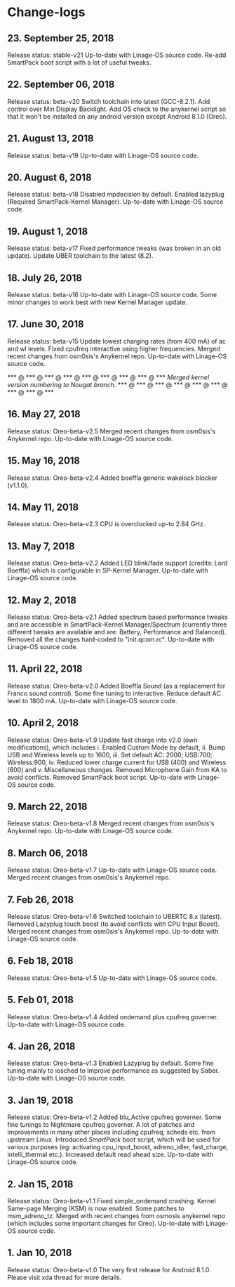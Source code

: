 # Change-logs

## 23. September 25, 2018
Release status: stable-v21
Up-to-date with Linage-OS source code. Re-add SmartPack boot script with a lot of useful tweaks.

## 22. September 06, 2018
Release status: beta-v20
Switch toolchain into latest (GCC-8.2.1). Add control over Min Display Backlight. Add OS check to the anykernel script so that it won't be installed on any android version except Android 8.1.0 (Oreo).

## 21. August 13, 2018
Release status: beta-v19
Up-to-date with Linage-OS source code.

## 20. August 6, 2018
Release status: beta-v18
Disabled mpdecision by default. Enabled lazyplug (Required SmartPack-Kernel Manager). Up-to-date with Linage-OS source code.

## 19. August 1, 2018
Release status: beta-v17
Fixed performance tweaks (was broken in an old update). Update UBER toolchain to the latest (8.2).

## 18. July 26, 2018
Release status: beta-v16
Up-to-date with Linage-OS source code. Some minor changes to work best with new Kernel Manager update.

## 17. June 30, 2018
Release status: beta-v15
Update lowest charging rates (from 400 mA) of ac and wl levels. Fixed cpufreq interactive using higher frequencies. Merged recent changes from osm0sis's Anykernel repo. Up-to-date with Linage-OS source code.

*** @ *** @ *** @ *** @ *** @ *** @ *** @ *** @ ***
*Merged kernel version numbering to Nougat branch.*
*** @ *** @ *** @ *** @ *** @ *** @ *** @ *** @ ***

## 16. May 27, 2018
Release status: Oreo-beta-v2.5
Merged recent changes from osm0sis's Anykernel repo. Up-to-date with Linage-OS source code.

## 15. May 16, 2018
Release status: Oreo-beta-v2.4
Added boeffla generic wakelock blocker (v1.1.0).

## 14. May 11, 2018
Release status: Oreo-beta-v2.3
CPU is overclocked up-to 2.84 GHz.

## 13. May 7, 2018
Release status: Oreo-beta-v2.2
Added LED blink/fade support (credits: Lord Boeffla) which is configurable in SP-Kernel Manager. Up-to-date with Linage-OS source code.

## 12. May 2, 2018
Release status: Oreo-beta-v2.1
Added spectrum based performance tweaks and are accessible in SmartPack-Kernel Manager/Spectrum (currently three different tweaks are available and are: Battery, Performance and Balanced). Removed all the changes hard-coded to "init.qcom.rc". Up-to-date with Linage-OS source code.

## 11. April 22, 2018
Release status: Oreo-beta-v2.0
Added Boeffla Sound (as a replacement for Franco sound control). Some fine tuning to interactive. Reduce default AC level to 1800 mA. Up-to-date with Linage-OS source code.

## 10. April 2, 2018
Release status: Oreo-beta-v1.9
Update fast charge into v2.0 (own modifications), which includes i. Enabled Custom Mode by default, ii. Bump USB and Wireless levels up to 1600, iii. Set default AC: 2000; USB:700; Wireless:900, iv. Reduced lower charge current for USB (400) and Wireless (600) and v. Miscellaneous changes. Removed Microphone Gain from KA to avoid conflicts. Removed SmartPack boot script. Up-to-date with Linage-OS source code.

## 9. March 22, 2018
Release status: Oreo-beta-v1.8
Merged recent changes from osm0sis's Anykernel repo. Up-to-date with Linage-OS source code.

## 8. March 06, 2018
Release status: Oreo-beta-v1.7
Up-to-date with Linage-OS source code. Merged recent changes from osm0sis's Anykernel repo.

## 7. Feb 26, 2018
Release status: Oreo-beta-v1.6
Switched toolchain to UBERTC 8.x (latest). Removed Lazyplug touch boost (to avoid conflicts with CPU Input Boost). Merged recent changes from osm0sis's Anykernel repo. Up-to-date with Linage-OS source code.

## 6. Feb 18, 2018
Release status: Oreo-beta-v1.5
Up-to-date with Linage-OS source code.

## 5. Feb 01, 2018
Release status: Oreo-beta-v1.4
Added ondemand plus cpufreq governer. Up-to-date with Linage-OS source code.

## 4. Jan 26, 2018
Release status: Oreo-beta-v1.3
Enabled Lazyplug by default.
Some fine tuning mainly to iosched to improve performance as suggested by Saber.
Up-to-date with Linage-OS source code.

## 3. Jan 19, 2018
Release status: Oreo-beta-v1.2
Added blu_Active cpufreq governer. 
Some fine tunings to Nightmare cpufreq governer.
A lot of patches and improvements in many other places including cpufreq, scheds etc. from upstream Linux. 
Introduced *SmartPack* boot script, which will be used for various purposes (eg: activating cpu_input_boost, adreno_idler, fast_charge, intelli_thermal etc.).
Increased default read ahead size. Up-to-date with Linage-OS source code.

## 2. Jan 15, 2018
Release status: Oreo-beta-v1.1
Fixed simple_ondemand crashing.
Kernel Same-page  Merging (KSM) is now enabled.
Some patches to msm_adreno_tz.
Merged with recent changes from osmosis anykernel repo (which includes some important changes for Oreo).
Up-to-date with Linage-OS source code.

## 1. Jan 10, 2018
Release status: Oreo-beta-v1.0
The very first release for Android 8.1.0.
Please visit xda thread for more details.

